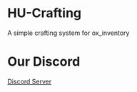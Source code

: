 # HU-Crafting
 A simple crafting system for ox_inventory


# Our Discord
[Discord Server](https://discord.gg/Mnw4ES8gH7)